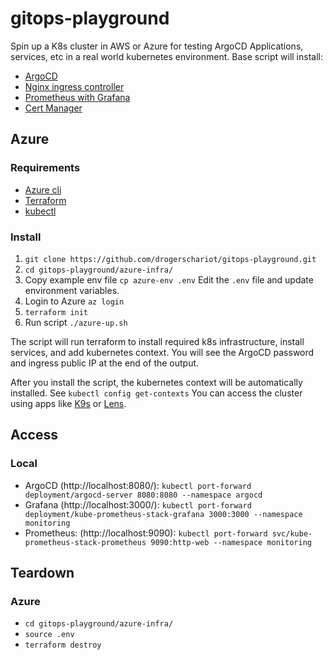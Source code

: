 # gitops-playground

Spin up a K8s cluster in AWS or Azure for testing ArgoCD Applications, services, etc in a real world kubernetes environment. Base script will install:
- [ArgoCD](https://argo-cd.readthedocs.io/en/stable/)
- [Nginx ingress controller](https://github.com/kubernetes/ingress-nginx)
- [Prometheus with Grafana](https://github.com/prometheus-community/helm-charts/tree/main/charts/kube-prometheus-stack)
- [Cert Manager](https://cert-manager.io/)

## Azure

### Requirements

- [Azure cli](https://learn.microsoft.com/en-us/cli/azure/install-azure-cli)
- [Terraform](https://developer.hashicorp.com/terraform/tutorials/aws-get-started/install-cli)
- [kubectl](https://kubernetes.io/docs/tasks/tools/)

### Install 
1. `git clone https://github.com/drogerschariot/gitops-playground.git`
2. `cd gitops-playground/azure-infra/`
3. Copy example env file `cp azure-env .env` Edit the `.env` file and update environment variables.
3. Login to Azure `az login`
4. `terraform init`
5. Run script `./azure-up.sh`

The script will run terraform to install required k8s infrastructure, install services, and add kubernetes context. You will see the ArgoCD password and ingress public IP at the end of the output.

After you install the script, the kubernetes context will be automatically installed. See `kubectl config get-contexts` You can access the cluster using apps like [K9s](https://k9scli.io/) or [Lens](https://k8slens.dev/). 

## Access

### Local

- ArgoCD (http://localhost:8080/): `kubectl port-forward deployment/argocd-server 8080:8080 --namespace argocd`
- Grafana (http://localhost:3000/): `kubectl port-forward deployment/kube-prometheus-stack-grafana 3000:3000 --namespace monitoring`
- Prometheus: (http://localhost:9090): `kubectl port-forward svc/kube-prometheus-stack-prometheus 9090:http-web --namespace monitoring`

## Teardown

### Azure 
- `cd gitops-playground/azure-infra/`
- `source .env`
- `terraform destroy`
